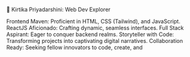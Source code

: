 🚀 Kirtika Priyadarshini: Web Dev Explorer

Frontend Maven: Proficient in HTML, CSS (Tailwind), and JavaScript.
ReactJS Aficionado: Crafting dynamic, seamless interfaces.
Full Stack Aspirant: Eager to conquer backend realms.
Storyteller with Code: Transforming projects into captivating digital narratives.
Collaboration Ready: Seeking fellow innovators to code, create, and 

